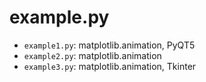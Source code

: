 # example.py
- ```example1.py```: matplotlib.animation, PyQT5
- ```example2.py```: matplotlib.animation
- ```example3.py```: matplotlib.animation, Tkinter